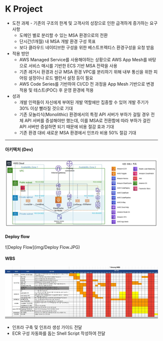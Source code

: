 # K Project

* 도전 과제 - 기존의 구조의 한계 및 고객사의 성장으로 인한 급격하게 증가하는 요구사항
  * 도메인 별로 분리할 수 있는 MSA 환경으로의 전환
  * 단시간(1개월) 내 MSA 개발 환경 구성 목표
  * 보다 클라우드 네이티브한 구성을 위한 베스트프렉티스 환경구성을 요청 받음
* 적용 방안
  * AWS Managed Service를 사용해야하는 상황으로 AWS App Mesh를 바탕으로 서비스 매시를 기반한 ECS 기반 MSA 전략을 사용
  * 기존 레거시 환경과 신규 MSA 환경 VPC를 분리하기 위해 내부 통신을 위한 피어링 설정이나 로드 밸런서 설정 등이 필요
  * AWS Code Series를 기반하여 CI/CD 전 과정을 App Mesh 기반으로 변경 적용 및 테스트(POC) 후 운영 환경에 적용
* 성과
  * 개발 인력들이 자신에게 부여된 개발 역할에만 집중할 수 있어 개발 주기가 30% 이상 빨라질 것으로 기대
  * 기존 모놀리식(Monolithic) 환경에서의 특정 API 서버가 부하가 걸릴 경우 전체 API 서버를 증설해야만 했는데, 이를 MSA로 전환함에 따라 부하가 걸린 API 서버만 증설하면 되기 때문에 비용 절감 효과 기대
  * 기존 환경 대비  새로운 MSA 환경에서 인프라 비용 50% 절감 기대

---

#### 아키텍처 (Dev)

![아키텍처](img/아키텍처.JPG)

#### Deploy flow

![Deploy Flow](img/Deploy Flow.JPG)

#### WBS

![WBS](img/WBS.JPG)

- 인프라 구축 및 인프라 생성 가이드 전달
- ECR 구성 자동화를 돕는 Shell Script 작성하여 전달
